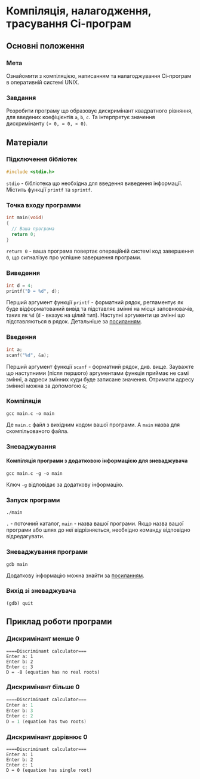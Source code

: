 # Компіляція, налагодження, трасування Сі-програм

## Основні положення

### Мета
Ознайомити з компіляцією, написанням та нала­годжування Сі-програм в оперативній системі UNIX.

### Завдання
Розробити програму що образовує дискримінант квадратного рівняння, для введених коефіцієнтів `a`, `b`, `c`. Та інтерпретує значення дискримінанту `(> 0, = 0, < 0)`.

## Матеріали

### Підключення бібліотек
```c
#include <stdio.h>
```

`stdio` - бібліотека що необхідна для введення виведення інформації. Містить функції `printf` та `sprintf`.

### Точка входу программи
```c
int main(void)
{
  // Ваша програма
  return 0;
}
```

`return 0` - ваша програма повертає операційній системі код завершення `0`, що сигналізує про успішне завершення програми.

### Виведення
```c
int d = 4;
printf("D = %d", d);
```

Перший аргумент функції `printf` - форматний рядок, регламентує як буде відформатований вивід та підставляє змінні на місця заповнювачів, таких як `%d` (`d` - вказує на цілий тип).
Наступні аргументи це змінні що підставляються в рядок.
Детальніше за [посиланням](https://en.wikipedia.org/wiki/Printf_format_string).

### Введення
```c
int a;
scanf("%d", &a);
```

Перший аргумент функції `scanf` - форматний рядок, див. вище.
Зауважте що наступними (після першого) аргументами функція приймає не самі змінні, а адреси змінних куди буде записане значення. Отримати адресу змінної можна за допомогою `&`;

### Компіляція
```
gcc main.c -o main
```
Де `main.c` файл з вихідним кодом вашої програми. А `main` назва для скомпільованого файла.

### Зневаджування

#### Компіляція програми з додатковою інформацією для зневаджувача
```
gcc main.c -g -o main
```
Ключ `-g` відповідає за додаткову інформацію.

### Запуск програми
```
./main
```
`.` - поточний каталог, `main` - назва вашої програми.
Якщо назва вашої програми або шлях до неї відрізняється, необхідно команду відповідно відредагувати.

### Зневаджування програми
```
gdb main
```
Додаткову інформацію можна знайти за [посиланням](https://uk.wikipedia.org/wiki/GNU_Debugger).

### Вихід зі зневаджувача
```
(gdb) quit
```

## Приклад роботи програми

### Дискримінант менше 0
```
====Discriminant calculator===
Enter a: 1
Enter b: 2
Enter c: 3
D = -8 (equation has no real roots)
```

### Дискримінант більше 0
```c
====Discriminant calculator===
Enter a: 1
Enter b: 3
Enter c: 2
D = 1 (equation has two roots)
```

### Дискримінант дорівнює 0
```
====Discriminant calculator===
Enter a: 1
Enter b: 2
Enter c: 1
D = 0 (equation has single root)
```
